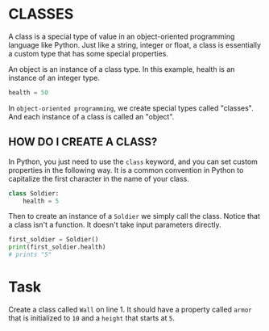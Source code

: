 # CLASSES

A class is a special type of value in an object-oriented programming language like Python. Just like a string, integer or float, a class is essentially a custom type that has some special properties.

An object is an instance of a class type. In this example, health is an instance of an integer type.

```python
health = 50
```

In `object-oriented programming`, we create special types called "classes". And each instance of a class is called an "object".

## HOW DO I CREATE A CLASS?

In Python, you just need to use the `class` keyword, and you can set custom properties in the following way. It is a common convention in Python to capitalize the first character in the name of your class.

```python
class Soldier:
    health = 5
```

Then to create an instance of a `Soldier` we simply call the class. Notice that a class isn't a function. It doesn't take input parameters directly.

```python
first_soldier = Soldier()
print(first_soldier.health)
# prints "5"

```

# Task

Create a class called `Wall` on line 1. It should have a property called `armor` that is initialized to `10` and a `height` that starts at `5`.
